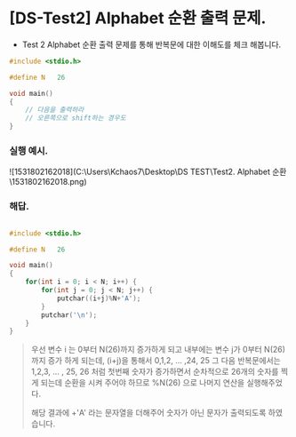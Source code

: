 # [DS-Test2] Alphabet 순환 출력 문제.

- Test 2 Alphabet 순환 출력 문제를 통해 반복문에 대한 이해도를 체크 해봅니다.

```c
#include <stdio.h>

#define N	26

void main()
{
	// 다음을 출력하라
	// 오른쪽으로 shift하는 경우도 
}
```



### 실행 예시.

![1531802162018](C:\Users\Kchaos7\Desktop\DS TEST\Test2. Alphabet 순환\1531802162018.png)



### 해답.

```c

#include <stdio.h>

#define N   26

void main()
{
	for(int i = 0; i < N; i++) {
		for(int j = 0; j < N; j++) {
			putchar((i+j)%N+'A');
		}
		putchar('\n');
	}
}
```

> 우선 변수 i 는 0부터 N(26)까지 증가하게 되고 내부에는 변수 j가 0부터 N(26)까지 증가 하게 되는데,  (i+j)을 통해서 0,1,2, ... ,24, 25  그 다음 반복문에서는 1,2,3, ... , 25, 26 처럼  첫번째 숫자가 증가하면서 순차적으로 26개의 숫자를 찍게 되는데 순환을 시켜 주어야 하므로 %N(26) 으로 나머지 연산을 실행해주었다. 
>
> 해당 결과에 +'A' 라는 문자열을 더해주어 숫자가 아닌 문자가 출력되도록 하였습니다.

